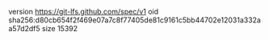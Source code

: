 version https://git-lfs.github.com/spec/v1
oid sha256:d80cb654f2f469e07a7c8f77405de81c9161c5bb44702e12031a332aa57d2df5
size 15392
